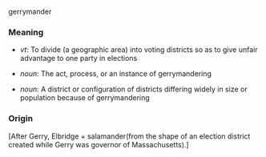 gerrymander
### Meaning
+ _vt_: To divide (a geographic area) into voting districts so as to give unfair advantage to one party in elections

+ _noun_: The act, process, or an instance of gerrymandering
+ _noun_: A district or configuration of districts differing widely in size or population because of gerrymandering

### Origin

[After Gerry, Elbridge + salamander(from the shape of an election district created while Gerry was governor of Massachusetts).]

